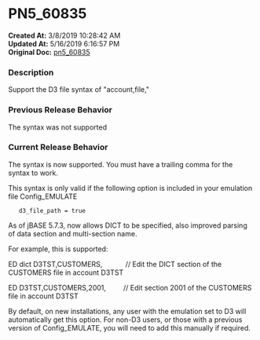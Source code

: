 # PN5_60835

**Created At:** 3/8/2019 10:28:42 AM  
**Updated At:** 5/16/2019 6:16:57 PM  
**Original Doc:** [pn5_60835](https://docs.jbase.com/5-7-2-release-notes/pn5_60835)  


### Description

Support the D3 file syntax of "account,file,"



### Previous Release Behavior

The syntax was not supported



### Current Release Behavior

The syntax is now supported. You must have a trailing comma for the syntax to work.

This syntax is only valid if the following option is included in your emulation file Config\_EMULATE

```
   d3_file_path = true
```



As of jBASE 5.7.3, now allows DICT to be specified, also improved parsing of data section and multi-section name.

For example, this is supported:

ED dict D3TST,CUSTOMERS,            // Edit the DICT section of the CUSTOMERS file in account D3TST

ED D3TST,CUSTOMERS,2001,         // Edit section 2001 of the CUSTOMERS file in account D3TST



By default, on new installations, any user with the emulation set to D3 will automatically get this option. For non-D3 users, or those with a previous version of Config\_EMULATE, you will need to add this manually if required.
